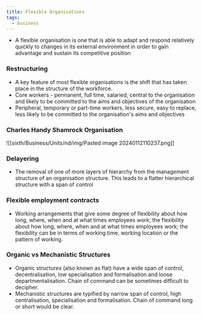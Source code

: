 ```yaml
---
title: Flexible Organisations
tags:
  - business
---
```

- A flexible organisation is one that is able to adapt and respond relatively quickly to changes in its external environment in order to gain advantage and sustain its competitive position

### Restructuring

- A key feature of most flexible organisations is the shift that has taken place in the structure of the workforce.
- Core workers - permanent, full time, salaried, central to the organisation and likely to be committed to the aims and objectives of the organisation
- Peripheral, temporary or part-time workers, less secure, easy to replace, less likely to be committed to the organisation's aims and objectives

### Charles Handy Shamrock Organisation
![[sixth/Business/Units/nd/img/Pasted image 20240112110237.png]]


### Delayering

- The removal of one of more layers of hierarchy from the management structure of an organisation structure. This leads to a flatter hierarchical structure with a span of control

### Flexible employment contracts

- Working arrangements that give some degree of flexibility about how long, where, when and at what times employees work; the flexibility about how long, where, when and at what times employees work; the flexibility can be in terms of working time, working location or the pattern of working.

### Organic vs Mechanistic Structures

- Organic structures (also known as flat) have a wide span of control, decentralisation, low specialisation and formalisation and loose departmentalisation. Chain of command can be sometimes difficult to decipher.
- Mechanistic structures are typified by narrow span of control, high centralisation, specialisation and formalisation. Chain of command long or short would be clear.